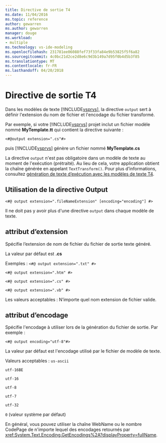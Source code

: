 ```yaml
---
title: Directive de sortie T4
ms.date: 11/04/2016
ms.topic: reference
author: gewarren
ms.author: gewarren
manager: douge
ms.workload:
- multiple
ms.technology: vs-ide-modeling
ms.openlocfilehash: 231781ee06088fef73f33fa84e9b53825f5f6a82
ms.sourcegitcommit: 4c0bc21d2ce2d8e6c9d3b149a7d95f0b4d5b3f85
ms.translationtype: MT
ms.contentlocale: fr-FR
ms.lasthandoff: 04/20/2018
---
```

# <a name="t4-output-directive"></a>Directive de sortie T4

Dans les modèles de texte [!INCLUDE[vsprvs](../code-quality/includes/vsprvs_md.md)], la directive `output` sert à définir l'extension du nom de fichier et l'encodage du fichier transformé.

 Par exemple, si votre [!INCLUDE[vsprvs](../code-quality/includes/vsprvs_md.md)] projet inclut un fichier modèle nommé **MyTemplate.tt** qui contient la directive suivante :

 `<#@output extension=".cs"#>`

 puis [!INCLUDE[vsprvs](../code-quality/includes/vsprvs_md.md)] génère un fichier nommé **MyTemplate.cs**

 La directive `output` n'est pas obligatoire dans un modèle de texte au moment de l'exécution (prétraité). Au lieu de cela, votre application obtient la chaîne générée en appelant `TextTransform()`. Pour plus d’informations, consultez [génération de texte d’exécution avec les modèles de texte T4](../modeling/run-time-text-generation-with-t4-text-templates.md).

## <a name="using-the-output-directive"></a>Utilisation de la directive Output

```
<#@ output extension=".fileNameExtension" [encoding="encoding"] #>
```

 Il ne doit pas y avoir plus d'une directive `output` dans chaque modèle de texte.

## <a name="extension-attribute"></a>attribut d’extension
 Spécifie l’extension de nom de fichier du fichier de sortie texte généré.

 La valeur par défaut est **.cs**

 Exemples : `<#@ output extension=".txt" #>`

 `<#@ output extension=".htm" #>`

 `<#@ output extension=".cs" #>`

 `<#@ output extension=".vb" #>`

 Les valeurs acceptables : N’importe quel nom extension de fichier valide.

## <a name="encoding-attribute"></a>attribut d’encodage
 Spécifie l'encodage à utiliser lors de la génération du fichier de sortie. Par exemple :

 `<#@ output encoding="utf-8"#>`

 La valeur par défaut est l'encodage utilisé par le fichier de modèle de texte.

 Valeurs acceptables : `us-ascii`

 `utf-16BE`

 `utf-16`

 `utf-8`

 `utf-7`

 `utf-32`

 `0` (valeur système par défaut)

 En général, vous pouvez utiliser la chaîne WebName ou le nombre CodePage de n'importe lequel des encodages retournés par <xref:System.Text.Encoding.GetEncodings%2A?displayProperty=fullName>.